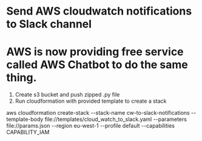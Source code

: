 # Send AWS cloudwatch notifications to Slack channel
# AWS is now providing free service called AWS Chatbot to do the same thing.

1. Create s3 bucket and push zipped .py file
2. Run cloudformation with provided template to create a stack

aws cloudformation create-stack --stack-name cw-to-slack-notifications --template-body file://templates/cloud_watch_to_slack.yaml --parameters file://params.json --region eu-west-1 --profile default --capabilities CAPABILITY_IAM
